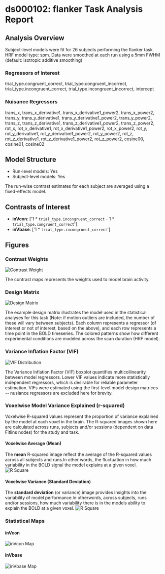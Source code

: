 # ds000102: flanker Task Analysis Report
## Analysis Overview
Subject-level models were fit for 26 subjects performing the flanker task.
HRF model type: spm. Data were smoothed at each run using a 5mm FWHM (default: isotropic additive smoothing)
### Regressors of Interest
trial_type.congruent_correct, trial_type.congruent_incorrect, trial_type.incongruent_correct, trial_type.incongruent_incorrect, intercept
### Nuisance Regressors
trans_x, trans_x_derivative1, trans_x_derivative1_power2, trans_x_power2, trans_y, trans_y_derivative1, trans_y_derivative1_power2, trans_y_power2, trans_z, trans_z_derivative1, trans_z_derivative1_power2, trans_z_power2, rot_x, rot_x_derivative1, rot_x_derivative1_power2, rot_x_power2, rot_y, rot_y_derivative1, rot_y_derivative1_power2, rot_y_power2, rot_z, rot_z_derivative1, rot_z_derivative1_power2, rot_z_power2, cosine00, cosine01, cosine02
## Model Structure
- Run-level models: Yes
- Subject-level models: Yes

The run-wise contrast estimates for each subject are averaged using a fixed-effects model.
## Contrasts of Interest
- **inVcon**: ['1 * `trial_type.incongruent_correct` - 1 * `trial_type.congruent_correct`']
- **inVbase**: ['1 * `trial_type.incongruent_correct`']

## Figures

### Contrast Weights
![Contrast Weight](./imgs/ds000102_task-flanker_contrast-matrix.svg)

The contrast maps represents the weights used to model brain activity.

### Design Matrix
![Design Matrix](./imgs/ds000102_task-flanker_design-matrix.svg)

The example design matrix illustrates the model used in the statistical analyses for this task (Note: if motion outliers are included, the number of these will vary between subjects). Each column represents a regressor (of interest or not of interest, based on the above), and each row represents a time point in the BOLD timeseries. The colored patterns show how different experimental conditions are modeled across the scan duration (HRF model).

### Variance Inflation Factor (VIF)
![VIF Distribution](./imgs/ds000102_task-flanker_vif-boxplot.png)

The Variance Inflation Factor (VIF) boxplot quantifies multicollinearity between model regressors. Lower VIF values indicate more statistically independent regressors, which is desirable for reliable parameter estimation. VIFs were estimated using the first-level model design matrices -- nusiance regressors are excluded here for brevity.

### Voxelwise Model Variance Explained (r-squared)
Voxelwise R-squared values represent the proportion of variance explained by the model at each voxel in the brain. The R-squared images shown here are calculated across runs, subjects and/or sessions (dependent on data Fitlins nodes) for the study and task.

#### Voxelwise Average (Mean)
The **mean** R-squared image reflect the average of the R-squared values across all subjects and runs.In other words, the fluctuation in how much variability in the BOLD signal the model explains at a given voxel.
![R Square](./imgs/ds000102_task-flanker_rsquare-mean.png)

#### Voxelwise Variance (Standard Deviation)
The **standard deviation** (or variance) image provides insights into the variability of model performance.In otherwords, across subjects, runs and/or sessions, how much variability there is in the models ability to explain the BOLD at a given voxel.
![R Square](./imgs/ds000102_task-flanker_rsquare-std.png)

### Statistical Maps

#### inVcon
![inVcon Map](./imgs/ds000102_task-flanker_contrast-inVcon_map.png)

#### inVbase
![inVbase Map](./imgs/ds000102_task-flanker_contrast-inVbase_map.png)
